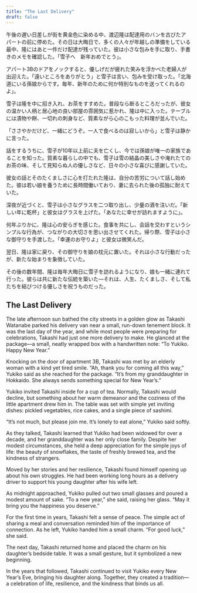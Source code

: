 ```yaml
---
title: "The Last Delivery"
draft: false
---
```


午後の遅い日差しが街を黄金色に染める中、渡辺隆は配達用のバンを古びたアパートの前に停めた。その日は大晦日で、多くの人々が年越しの準備をしている最中、隆にはあと一件だけ配達が残っていた。彼は小さな包みを手に取り、手書きのメモを確認した。「雪子へ　新年おめでとう」。

アパート3Bのドアをノックすると、優しげだが疲れた笑みを浮かべた老婦人が出迎えた。「遠いところをありがとう」と雪子は言い、包みを受け取った。「北海道にいる孫娘からです。毎年、新年のために何か特別なものを送ってくれるのよ」。

雪子は隆を中に招き入れ、お茶をすすめた。普段なら断るところだったが、彼女の温かい人柄と居心地の良い部屋の雰囲気に惹かれ、隆は中に入った。テーブルには漬物や餅、一切れの刺身など、質素ながら心のこもった料理が並んでいた。

「ささやかだけど、一緒にどうぞ。一人で食べるのは寂しいから」と雪子は静かに言った。

話をするうちに、雪子が10年以上前に夫を亡くし、今では孫娘が唯一の家族であることを知った。質素な暮らしの中でも、雪子は雪の結晶の美しさや淹れたてのお茶の味、そして見知らぬ人の優しさなど、日々の小さな喜びに感謝していた。

彼女の話とそのたくましさに心を打たれた隆は、自分の苦労について話し始めた。彼は若い娘を養うために長時間働いており、妻に去られた後の孤独に耐えていた。

深夜が近づくと、雪子は小さなグラスを二つ取り出し、少量の酒を注いだ。「新しい年に乾杯」と彼女はグラスを上げた。「あなたに幸せが訪れますように」。

何年ぶりかに、隆は心の安らぎを感じた。食事を共にし、会話を交わすというシンプルな行為が、つながりの大切さを思い出させてくれた。帰り際、雪子は小さな御守りを手渡した。「幸運のお守りよ」と彼女は微笑んだ。

翌日、隆は家に戻り、その御守りを娘の枕元に置いた。それは小さな行動だったが、新たな始まりを象徴していた。

その後の数年間、隆は毎年大晦日に雪子を訪れるようになり、娘も一緒に連れて行った。彼らは共に新たな伝統を築いた―それは、人生、たくましさ、そして私たちを結びつける優しさを祝うものだった。

## The Last Delivery

The late afternoon sun bathed the city streets in a golden glow as Takashi Watanabe parked his delivery van near a small, run-down tenement block. It was the last day of the year, and while most people were preparing for celebrations, Takashi had just one more delivery to make. He glanced at the package—a small, neatly wrapped box with a handwritten note: “To Yukiko. Happy New Year.”

Knocking on the door of apartment 3B, Takashi was met by an elderly woman with a kind yet tired smile. “Ah, thank you for coming all this way,” Yukiko said as she reached for the package. “It’s from my granddaughter in Hokkaido. She always sends something special for New Year’s.”

Yukiko invited Takashi inside for a cup of tea. Normally, Takashi would decline, but something about her warm demeanor and the coziness of the little apartment drew him in. The table was set with simple yet inviting dishes: pickled vegetables, rice cakes, and a single piece of sashimi.

“It’s not much, but please join me. It’s lonely to eat alone,” Yukiko said softly.

As they talked, Takashi learned that Yukiko had been widowed for over a decade, and her granddaughter was her only close family. Despite her modest circumstances, she held a deep appreciation for the simple joys of life: the beauty of snowflakes, the taste of freshly brewed tea, and the kindness of strangers.

Moved by her stories and her resilience, Takashi found himself opening up about his own struggles. He had been working long hours as a delivery driver to support his young daughter after his wife left.

As midnight approached, Yukiko pulled out two small glasses and poured a modest amount of sake. “To a new year,” she said, raising her glass. “May it bring you the happiness you deserve.”

For the first time in years, Takashi felt a sense of peace. The simple act of sharing a meal and conversation reminded him of the importance of connection. As he left, Yukiko handed him a small charm. “For good luck,” she said.

The next day, Takashi returned home and placed the charm on his daughter’s bedside table. It was a small gesture, but it symbolized a new beginning.

In the years that followed, Takashi continued to visit Yukiko every New Year’s Eve, bringing his daughter along. Together, they created a tradition—a celebration of life, resilience, and the kindness that binds us all.
